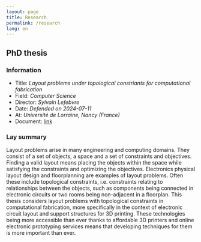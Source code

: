 ```yaml
---
layout: page
title: Research
permalink: /research
lang: en
---
```


## PhD thesis
### Information
- Title: *Layout problems under topological constriants for computational fabrication*
- Field: *Computer Science*
- Director: *Sylvain Lefebvre*
- Date: *Defended on 2024-07-11*
- At: *Université de Lorraine, Nancy (France)*
- Document: [link](https://docnum.univ-lorraine.fr/public/DDOC_T_2024_0073_FREIRE.pdf)

### Lay summary
Layout problems arise in many engineering and computing domains. They consist of a set of objects, a space and a set of constraints and objectives. Finding a valid layout means placing the objects within the space while satisfying the constraints and optimizing the objectives. Electronics physical layout design and floorplanning are examples of layout problems. Often these include topological constraints, i.e. constraints relating to relationships between the objects, such as components being connected in electronic circuits or two rooms being non-adjacent in a floorplan. This thesis considers layout problems with topological constraints in computational fabrication, more specifically in the context of electronic circuit layout and support structures for 3D printing. These technologies being more accessible than ever thanks to affordable 3D printers and online electronic prototyping services means that developing techniques for them is more important than ever.

<!-- ## Research internships -->